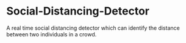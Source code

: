 # Social-Distancing-Detector
A real time social distancing detector which can identify the distance between two individuals in a crowd.
